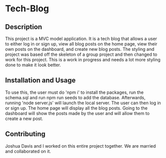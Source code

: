 # Tech-Blog

## Description

This project is a MVC model application. It is a tech blog that allows a user to either log in or sign up, view all blog posts on the home page, view their own posts on the dashboard, and create new blog posts. The styling and project was based off the skeleton of a group project and then changed to work for this project. This is a work in progress and needs a lot more styling done to make it look better. 

## Installation and Usage

To use this, the user must do 'npm i' to install the packages, run the schema.sql and run npm run seeds to add the database. Afterwards, running 'node server.js' will launch the local server. The user can then log in or sign up. The home page will display all the blog posts. Going to the dashboard will show the posts made by the user and will allow them to create a new post.

## Contributing

Joshua Davis and I worked on this entire project together. We are married and collaborated on it.
